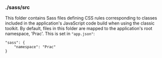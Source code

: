 ### ./sass/src

This folder contains Sass files defining CSS rules corresponding to classes
included in the application's JavaScript code build when using the classic toolkit.
By default, files in this folder are mapped to the application's root namespace, 'Prac'.
This is set in `"app.json"`:

    "sass": {
        "namespace": "Prac"
    }